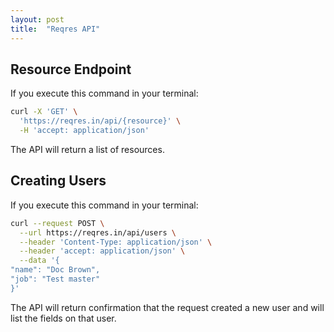 ```yaml
---
layout: post
title:  "Reqres API"
---
```


## Resource Endpoint
If you execute this command in your terminal:

[comment]: # (test start {"id": "Test 1", "description": "Test if the endpoint is working at all."})

```sh
curl -X 'GET' \
  'https://reqres.in/api/{resource}' \
  -H 'accept: application/json'
```

[comment]: # (step {"action": "httpRequest", "url": "https://reqres.in/api/{resource}"})

The API will return a list of resources.

[comment]: # (test end)

## Creating Users
If you execute this command in your terminal:

[comment]: # (test start {"id": "Test 2", "description": "Test the user creation endpoint"})

```sh
curl --request POST \
  --url https://reqres.in/api/users \
  --header 'Content-Type: application/json' \
  --header 'accept: application/json' \
  --data '{
"name": "Doc Brown",
"job": "Test master"
}'
```

[comment]: # (step { "action": "httpRequest", "url": "https://reqres.in/api/users", "method": "post", "requestData": { "name": "Doc Brown", "job": "Test master" }, "responseData": { "name": "Doc Brown" }, "statusCodes": [200, 201] })

The API will return confirmation that the request created a new user and will list the fields on that user.

[comment]: # (test end)